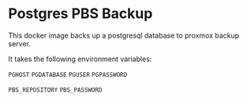 # Postgres PBS Backup

This docker image backs up a postgresql database to proxmox backup server.

It takes the following environment variables:

`PGHOST`
`PGDATABASE`
`PGUSER`
`PGPASSWORD`

`PBS_REPOSITORY`
`PBS_PASSWORD`